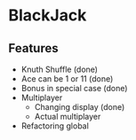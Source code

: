 BlackJack
=========

Features
---------

* Knuth Shuffle  (done)
* Ace can be 1 or 11 (done)
* Bonus in special case (done)
* Multiplayer
    * Changing display (done)
    * Actual multiplayer
* Refactoring global
